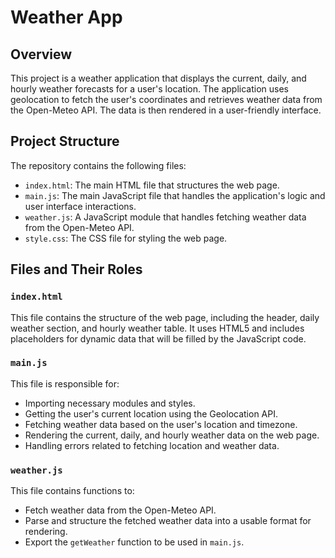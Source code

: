 # Weather App

## Overview
This project is a weather application that displays the current, daily, and hourly weather forecasts for a user's location. The application uses geolocation to fetch the user's coordinates and retrieves weather data from the Open-Meteo API. The data is then rendered in a user-friendly interface.

## Project Structure
The repository contains the following files:

- `index.html`: The main HTML file that structures the web page.
- `main.js`: The main JavaScript file that handles the application's logic and user interface interactions.
- `weather.js`: A JavaScript module that handles fetching weather data from the Open-Meteo API.
- `style.css`: The CSS file for styling the web page.

## Files and Their Roles

### `index.html`
This file contains the structure of the web page, including the header, daily weather section, and hourly weather table. It uses HTML5 and includes placeholders for dynamic data that will be filled by the JavaScript code.

### `main.js`
This file is responsible for:
- Importing necessary modules and styles.
- Getting the user's current location using the Geolocation API.
- Fetching weather data based on the user's location and timezone.
- Rendering the current, daily, and hourly weather data on the web page.
- Handling errors related to fetching location and weather data.

### `weather.js`
This file contains functions to:
- Fetch weather data from the Open-Meteo API.
- Parse and structure the fetched weather data into a usable format for rendering.
- Export the `getWeather` function to be used in `main.js`.
